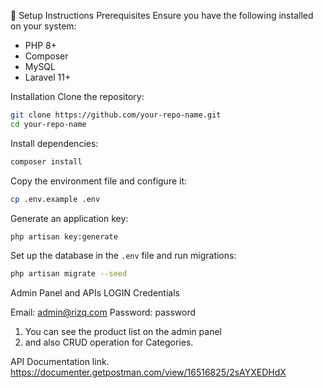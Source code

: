 🚀 Setup Instructions
Prerequisites
Ensure you have the following installed on your system:
- PHP 8+
- Composer
- MySQL
- Laravel 11+

Installation
Clone the repository:
```sh
git clone https://github.com/your-repo-name.git
cd your-repo-name
```
Install dependencies:
```sh
composer install
```
Copy the environment file and configure it:
```sh
cp .env.example .env
```
Generate an application key:
```sh
php artisan key:generate
```
Set up the database in the `.env` file and run migrations:
```sh
php artisan migrate --seed
```

Admin Panel and APIs LOGIN Credentials

Email: admin@rizq.com
Password: password

1. You can see the product list on the admin panel
2. and also CRUD operation for Categories.


API Documentation link.
https://documenter.getpostman.com/view/16516825/2sAYXEDHdX